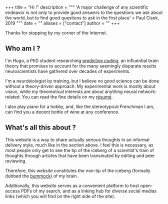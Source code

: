 +++
title = "Hi !"
description = """ 'A major challenge of any scientific endeavor is not only to provide good answers to the questions we ask about the world, but to find good questions to ask in the first place' > Paul Cisek, 2019
"""
date = ""
aliases = ["contact"]
author = ""
+++

Thanks for stopping by my corner of the Internet.

## Who am I ?
I'm Hugo, a PhD student researching [predictive coding](https://royalsocietypublishing.org/doi/10.1098/rstb.2005.1622?url_ver=Z39.88-2003&rfr_id=ori:rid:crossref.org&rfr_dat=cr_pub%20%200pubmed), an influential brain theory that promises to account for the many seemingly disparate results neuroscientists have gathered over decades of experiments.

I'm a neurobiologist by training, but I believe no good science can be done without a theory-driven approach. My experimental work is mostly about vision, while my theoreotical interests are about anything neural network-related. You can read the fine details on my [résumé](https://hugoladret.github.io/resume/resume.pdf).

I also play piano for a hobby, and, like the stereotypical Frenchman I am, can find you a decent bottle of wine at any conference.

## What's all this about ?
This website is a way to share actually serious thoughts in an informal delivery style, much like in the section above. I feel this is necessary, as most people only get to see the tip of the iceberg of a scientist's train of thoughts through articles that have been transmuted by editing and peer reviewing.

Therefore, this website constitutes the non-tip of the iceberg (formally dubbed the [bummock](https://www.canada.ca/en/environment-climate-change/services/ice-forecasts-observations/latest-conditions/glossary.html#wsglossaryB)) of my brain.

Additionally, this website serves as a convenient platform to host open-access PDFs of my search, and as a linking hub for diverse social medias links (which you will find on the right side of the site).

